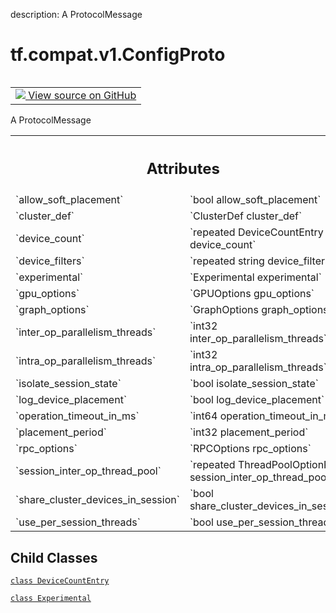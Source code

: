 description: A ProtocolMessage

<div itemscope itemtype="http://developers.google.com/ReferenceObject">
<meta itemprop="name" content="tf.compat.v1.ConfigProto" />
<meta itemprop="path" content="Stable" />
<meta itemprop="property" content="DeviceCountEntry"/>
<meta itemprop="property" content="Experimental"/>
</div>

# tf.compat.v1.ConfigProto

<!-- Insert buttons and diff -->

<table class="tfo-notebook-buttons tfo-api nocontent" align="left">
<td>
  <a target="_blank" href="https://github.com/tensorflow/tensorflow/blob/r2.2/tensorflow/core/protobuf/config.proto">
    <img src="https://www.tensorflow.org/images/GitHub-Mark-32px.png" />
    View source on GitHub
  </a>
</td>
</table>



A ProtocolMessage

<!-- Placeholder for "Used in" -->




<!-- Tabular view -->
 <table class="responsive fixed orange">
<colgroup><col width="214px"><col></colgroup>
<tr><th colspan="2"><h2 class="add-link">Attributes</h2></th></tr>

<tr>
<td>
`allow_soft_placement`
</td>
<td>
`bool allow_soft_placement`
</td>
</tr><tr>
<td>
`cluster_def`
</td>
<td>
`ClusterDef cluster_def`
</td>
</tr><tr>
<td>
`device_count`
</td>
<td>
`repeated DeviceCountEntry device_count`
</td>
</tr><tr>
<td>
`device_filters`
</td>
<td>
`repeated string device_filters`
</td>
</tr><tr>
<td>
`experimental`
</td>
<td>
`Experimental experimental`
</td>
</tr><tr>
<td>
`gpu_options`
</td>
<td>
`GPUOptions gpu_options`
</td>
</tr><tr>
<td>
`graph_options`
</td>
<td>
`GraphOptions graph_options`
</td>
</tr><tr>
<td>
`inter_op_parallelism_threads`
</td>
<td>
`int32 inter_op_parallelism_threads`
</td>
</tr><tr>
<td>
`intra_op_parallelism_threads`
</td>
<td>
`int32 intra_op_parallelism_threads`
</td>
</tr><tr>
<td>
`isolate_session_state`
</td>
<td>
`bool isolate_session_state`
</td>
</tr><tr>
<td>
`log_device_placement`
</td>
<td>
`bool log_device_placement`
</td>
</tr><tr>
<td>
`operation_timeout_in_ms`
</td>
<td>
`int64 operation_timeout_in_ms`
</td>
</tr><tr>
<td>
`placement_period`
</td>
<td>
`int32 placement_period`
</td>
</tr><tr>
<td>
`rpc_options`
</td>
<td>
`RPCOptions rpc_options`
</td>
</tr><tr>
<td>
`session_inter_op_thread_pool`
</td>
<td>
`repeated ThreadPoolOptionProto session_inter_op_thread_pool`
</td>
</tr><tr>
<td>
`share_cluster_devices_in_session`
</td>
<td>
`bool share_cluster_devices_in_session`
</td>
</tr><tr>
<td>
`use_per_session_threads`
</td>
<td>
`bool use_per_session_threads`
</td>
</tr>
</table>



## Child Classes
[`class DeviceCountEntry`](../../../tf/compat/v1/ConfigProto/DeviceCountEntry.md)

[`class Experimental`](../../../tf/compat/v1/ConfigProto/Experimental.md)

